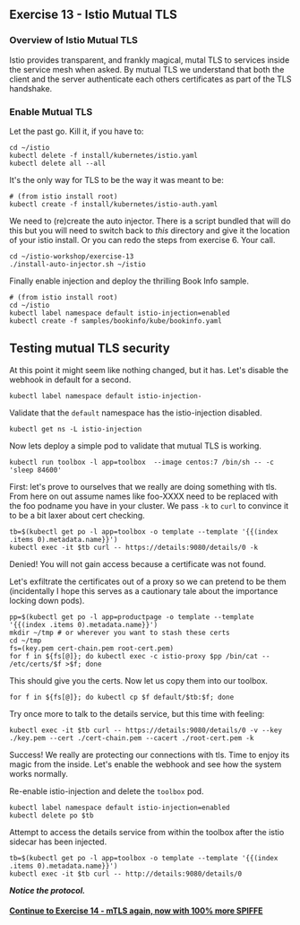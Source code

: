 ## Exercise 13 - Istio Mutual TLS

### Overview of Istio Mutual TLS

Istio provides transparent, and frankly magical, mutal TLS to services inside the service mesh when asked. By mutual TLS we understand that both the client and the server authenticate each others certificates as part of the TLS handshake.

### Enable Mutual TLS

Let the past go. Kill it, if you have to:
```
cd ~/istio
kubectl delete -f install/kubernetes/istio.yaml
kubectl delete all --all
```

It's the only way for TLS to be the way it was meant to be:

```
# (from istio install root)
kubectl create -f install/kubernetes/istio-auth.yaml
```

We need to (re)create the auto injector. There is a script bundled that will do this but you will need to switch back to _this_ directory and give it the location of your istio install. Or you can redo the steps from exercise 6. Your call.

```
cd ~/istio-workshop/exercise-13
./install-auto-injector.sh ~/istio
```

Finally enable injection and deploy the thrilling Book Info sample.

```
# (from istio install root)
cd ~/istio
kubectl label namespace default istio-injection=enabled
kubectl create -f samples/bookinfo/kube/bookinfo.yaml
```

## Testing mutual TLS security

At this point it might seem like nothing changed, but it has.
Let's disable the webhook in default for a second.

```
kubectl label namespace default istio-injection-
```

Validate that the `default` namespace has the istio-injection disabled.

```
kubectl get ns -L istio-injection
```

Now lets deploy a simple pod to validate that mutual TLS is working.

```
kubectl run toolbox -l app=toolbox  --image centos:7 /bin/sh -- -c 'sleep 84600'
```

First: let's prove to ourselves that we really are doing something with tls. From here on out assume names like foo-XXXX need to be replaced with the foo podname you have in your cluster. We pass `-k` to `curl` to convince it to be a bit laxer about cert checking.

```
tb=$(kubectl get po -l app=toolbox -o template --template '{{(index .items 0).metadata.name}}')
kubectl exec -it $tb curl -- https://details:9080/details/0 -k
```

Denied! You will not gain access because a certificate was not found.

Let's exfiltrate the certificates out of a proxy so we can pretend to be them (incidentally I hope this serves as a cautionary tale about the importance locking down pods).

```
pp=$(kubectl get po -l app=productpage -o template --template '{{(index .items 0).metadata.name}}')
mkdir ~/tmp # or wherever you want to stash these certs
cd ~/tmp
fs=(key.pem cert-chain.pem root-cert.pem)
for f in ${fs[@]}; do kubectl exec -c istio-proxy $pp /bin/cat -- /etc/certs/$f >$f; done
```

This should give you the certs. Now let us copy them into our toolbox.

```
for f in ${fs[@]}; do kubectl cp $f default/$tb:$f; done
```

Try once more to talk to the details service, but this time with feeling:

```
kubectl exec -it $tb curl -- https://details:9080/details/0 -v --key ./key.pem --cert ./cert-chain.pem --cacert ./root-cert.pem -k
```

Success! We really are protecting our connections with tls. Time to enjoy its magic from the inside. Let's enable the webhook and see how the system works normally.

Re-enable istio-injection and delete the `toolbox` pod.
```
kubectl label namespace default istio-injection=enabled
kubectl delete po $tb
```

Attempt to access the details service from within the toolbox after the istio sidecar has been injected.

```
tb=$(kubectl get po -l app=toolbox -o template --template '{{(index .items 0).metadata.name}}')
kubectl exec -it $tb curl -- http://details:9080/details/0
```

**_Notice the protocol._**

#### [Continue to Exercise 14 - mTLS again, now with 100% more SPIFFE](../exercise-14/README.md)
